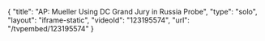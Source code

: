 {
    "title": "AP: Mueller Using DC Grand Jury in Russia Probe",
    "type": "solo",
    "layout": "iframe-static",
    "videoId": "123195574",
    "url": "\/tvpembed\/123195574"
}